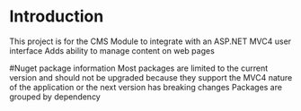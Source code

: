 ﻿# Introduction 
This project is for the CMS Module to integrate with an ASP.NET MVC4 user interface
Adds ability to manage content on web pages

#Nuget package information
Most packages are limited to the current version and should not be upgraded because they support the MVC4 nature of the application or the next version has breaking changes
Packages are grouped by dependency

<package id="Microsoft.AspNet.Razor" version="2.0.30506.0" targetFramework="net452" />
<package id="Microsoft.Web.Infrastructure" version="1.0.0.0" targetFramework="net452" />
<package id="Microsoft.AspNet.WebPages" version="2.0.30506.0" targetFramework="net452" />

<package id="Microsoft.AspNet.WebPages" version="2.0.30506.0" targetFramework="net452" />
<package id="Microsoft.AspNet.Razor" version="2.0.30506.0" targetFramework="net452" />
<package id="Microsoft.AspNet.Mvc" version="4.0.40804.0" targetFramework="net452" />

<package id="Microsoft.Bcl.Build" version="1.0.21" targetFramework="net452" />
<package id="Microsoft.Bcl" version="1.1.10" targetFramework="net452" />
<package id="Microsoft.Net.Http" version="2.2.29" targetFramework="net452" />

<package id="Newtonsoft.Json" version="12.0.2" targetFramework="net452" />
<package id="Microsoft.Net.Http" version="2.2.29" targetFramework="net452" />
<package id="Microsoft.AspNet.WebApi.Client" version="4.0.30506.0" targetFramework="net452" />

<package id="Microsoft.AspNet.WebApi.Client" version="4.0.30506.0" targetFramework="net452" />
<package id="Microsoft.AspNet.WebApi.Core" version="4.0.30506.0" targetFramework="net452" />

<package id="Microsoft.Web.Infrastructure" version="1.0.0.0" targetFramework="net452" />
<package id="Microsoft.AspNet.WebApi.Core" version="4.0.30506.0" targetFramework="net452" />
<package id="Microsoft.AspNet.WebApi.WebHost" version="4.0.30506.0" targetFramework="net452" />

<package id="Microsoft.AspNet.WebApi.WebHost" version="4.0.30506.0" targetFramework="net452" />
<package id="Microsoft.AspNet.WebApi" version="4.0.30506.0" targetFramework="net452" />
